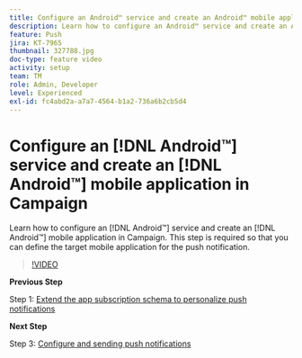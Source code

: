 ```yaml
---
title: Configure an Android™ service and create an Android™ mobile application in Campaign
description: Learn how to configure an Android™ service and create an Android™ mobile application in Campaign.
feature: Push
jira: KT-7965
thumbnail: 327788.jpg
doc-type: feature video
activity: setup
team: TM
role: Admin, Developer
level: Experienced
exl-id: fc4abd2a-a7a7-4564-b1a2-736a6b2cb5d4
---
```

# Configure an [!DNL Android™] service and create an [!DNL Android™] mobile application in Campaign

Learn how to configure an [!DNL Android™] service and create an [!DNL Android™] mobile application in Campaign. This step is required so that you can define the target mobile application for the push notification.

>[!VIDEO](https://video.tv.adobe.com/v/327788?quality=12&learn=on)
 
**Previous Step**

Step 1: [Extend the app subscription schema to personalize push notifications](/help/tutorial-get-started-with-push-notifications-for-android/extend-the-app-subscription-schema.md)

**Next Step**

Step 3: [Configure and sending push notifications](/help/tutorial-get-started-with-push-notifications-for-android/configure-and-send-push-notifications.md)
